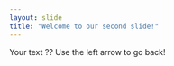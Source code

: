 ```yaml
---
layout: slide
title: "Welcome to our second slide!"
---
```

Your text ??
Use the left arrow to go back!
